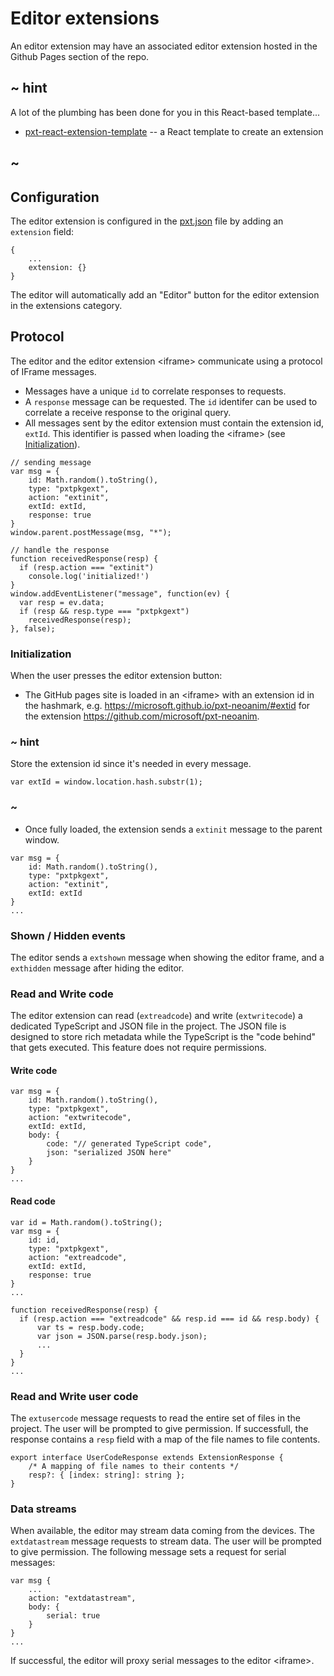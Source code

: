 # Editor extensions

An editor extension may have an associated editor extension hosted in the Github Pages section of the repo.

## ~ hint

A lot of the plumbing has been done for you in this React-based template...

* [pxt-react-extension-template](https://github.com/microsoft/pxt-react-extension-template/generate) -- a React template to create an extension

## ~

## Configuration

The editor extension is configured in the [pxt.json](/extensions/pxt-json) file by adding an ``extension`` field:

```typescript-ignore
{
    ...
    extension: {}
}
```

The editor will automatically add an "Editor" button for the editor extension in the extensions category. 

## Protocol

The editor and the editor extension &lt;iframe&gt; communicate using a protocol of IFrame messages. 

* Messages have a unique ``id`` to correlate responses to requests.
* A ``response`` message can be requested. The ``id`` identifer can be used to correlate a receive response to the original query.
* All messages sent by the editor extension must contain the extension id, ``extId``. This identifier is passed when loading the &lt;iframe&gt; (see [Initialization](#initialization)).

```typescript-ignore
// sending message
var msg = {
    id: Math.random().toString(),
    type: "pxtpkgext",
    action: "extinit",
    extId: extId,
    response: true
}
window.parent.postMessage(msg, "*");

// handle the response
function receivedResponse(resp) {
  if (resp.action === "extinit")
    console.log('initialized!')
}
window.addEventListener("message", function(ev) {
  var resp = ev.data;
  if (resp && resp.type === "pxtpkgext")
    receivedResponse(resp);
}, false);
```

### Initialization

When the user presses the editor extension button:

* The GitHub pages site is loaded in an &lt;iframe&gt; with an extension id in the hashmark, e.g. https://microsoft.github.io/pxt-neoanim/#extid for the extension https://github.com/microsoft/pxt-neoanim.

### ~ hint

Store the extension id since it's needed in every message.

```typescript-ignore
var extId = window.location.hash.substr(1);
```

### ~

* Once fully loaded, the extension sends a ``extinit`` message to the parent window.

```typescript-ignore
var msg = {
    id: Math.random().toString(),
    type: "pxtpkgext",
    action: "extinit",
    extId: extId
}
...
```

### Shown / Hidden events

The editor sends a ``extshown`` message when showing the editor frame, and a ``exthidden`` message after hiding the editor.

### Read and Write code

The editor extension can read (``extreadcode``) and write (``extwritecode``) a dedicated TypeScript and JSON file in the project. The JSON file is designed to store rich metadata while the TypeScript is the "code behind" that gets executed. This feature does not require permissions.

#### Write code

```typescript-ignore
var msg = {
    id: Math.random().toString(),
    type: "pxtpkgext",
    action: "extwritecode",
    extId: extId,
    body: {
        code: "// generated TypeScript code",
        json: "serialized JSON here"
    }
}
...
```

#### Read code

```typescript-ignore
var id = Math.random().toString();
var msg = {
    id: id,
    type: "pxtpkgext",
    action: "extreadcode",
    extId: extId,
    response: true
}
...

function receivedResponse(resp) {
  if (resp.action === "extreadcode" && resp.id === id && resp.body) {
      var ts = resp.body.code;
      var json = JSON.parse(resp.body.json);
      ...
  }
}
...
```

### Read and Write user code

The ``extusercode`` message requests to read the entire set of files in the project. The user will be prompted to give permission. If successfull, the response contains a ``resp`` field with a map of the file names to file contents.

```typescript-ignore
export interface UserCodeResponse extends ExtensionResponse {
    /* A mapping of file names to their contents */
    resp?: { [index: string]: string };
}
```

### Data streams

When available, the editor may stream data coming from the devices. The ``extdatastream`` message requests to stream data. The user will be prompted to give permission. The following message sets a request for serial messages:

```typescript-ignore
var msg {
    ...
    action: "extdatastream",
    body: {
        serial: true
    }
}
...
```

If successful, the editor will proxy serial messages to the editor &lt;iframe&gt;.